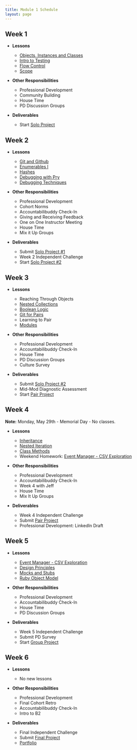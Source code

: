 ```yaml
---
title: Module 1 Schedule
layout: page
---
```


## Week 1

* **Lessons**
  * [Objects, Instances and Classes](./lessons/objects_classes_instances)
  * [Intro to Testing](./lessons/intro_to_testing)
  * [Flow Control](./lessons/flow_control)
  * [Scope](./lessons/scope)

* **Other Responsibilities**
  * Professional Development
  * Community Building
  * House Time
  * PD Discussion Groups

* **Deliverables**
  * Start [Solo Project](./projects)

## Week 2

  * **Lessons**
    * [Git and Github](./lessons/git_and_github)
    * [Enumerables I](./lessons/enumerables_i)
    * [Hashes](./lessons/introducing_hashes)
    * [Debugging with Pry](./lessons/debugging_with_pry)
    * [Debugging Techniques](./lessons/debugging_techniques)

  * **Other Responsibilities**
    * Professional Development
    * Cohort Norms
    * Accountabilibuddy Check-In
    * Giving and Receiving Feedback
    * One on One Instructor Meeting
    * House Time
    * Mix it Up Groups

  * **Deliverables**
    * Submit [Solo Project #1](./projects)
    * Week 2 Independent Challenge
    * Start [Solo Project #2](./projects)

## Week 3

  * **Lessons**
    * Reaching Through Objects
    * [Nested Collections](./lessons/nested_collections)
    * [Boolean Logic](./lessons/boolean_logic)
    * [Git for Pairs](./lessons/git_for_pairs)
    * Learning to Pair
    * [Modules](./lessons/modules)


  * **Other Responsibilities**
    * Professional Development
    * Accountabilibuddy Check-In
    * House Time
    * PD Discussion Groups
    * Culture Survey

  * **Deliverables**
    * Submit [Solo Project #2](./projects)
    * Mid-Mod Diagnostic Assessment
    * Start [Pair Project](./projects)


<!--
    * Start [Winter Break Assignments](./winter_2111)

## Winter Break

  * **Deliverables**
    * Submit [Winter Break Assignments](./winter_2111)
-->

## Week 4

**Note:** Monday, May 29th - Memorial Day - No classes.

  * **Lessons**
    * [Inheritance](./lessons/inheritance)
    * [Nested Iteration](./lessons/nested_iteration)
    * [Class Methods](./lessons/class_methods)
    * Weekend Homework: [Event Manager - CSV Exploration](./projects/eventmanager)

  * **Other Responsibilities**
    * Professional Development
    * Accountabilibuddy Check-In
    * Week 4 with Jeff
    * House Time
    * Mix It Up Groups

  * **Deliverables**
    * Week 4 Independent Challenge
    * Submit [Pair Project](./projects)
    * Professional Development: LinkedIn Draft


## Week 5

  * **Lessons**
    * [Event Manager - CSV Exploration](./projects/eventmanager)
    * [Design Principles](./lessons/design_principles)
    * [Mocks and Stubs](./lessons/mocks_stubs)
    * [Ruby Object Model](./lessons/ruby_object_model)

  * **Other Responsibilities**
    * Professional Development
    * Accountabilibuddy Check-In
    * House Time
    * PD Discussion Groups

  * **Deliverables**
    * Week 5 Independent Challenge
    * Submit PD Survey
    * Start [Group Project](./projects)

## Week 6

  * **Lessons**
    * No new lessons

  * **Other Responsibilities**
    * Professional Development
    * Final Cohort Retro
    * Accountabilibuddy Check-In
    * Intro to B2


  * **Deliverables**
    * Final Independent Challenge
    * Submit [Final Project](./projects)
    * [Portfolio](./portfolios)
